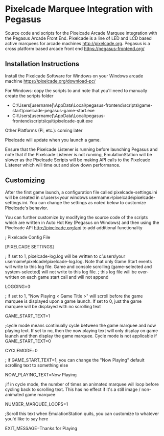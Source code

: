 # Pixelcade Marquee Integration with Pegasus
Source code and scripts for the Pixelcade Arcade Marquee integration with the Pegasus Arcade Front End. Pixelcade is a line of LED and LCD based active marquees for arcade machines http://pixelcade.org. Pegasus is a cross platform based arcade front end https://pegasus-frontend.org/

## Installation Instructions

Install the Pixelcade Software for Windows on your Windows arcade machine https://pixelcade.org/download-pc/

For Windows: copy the scripts to and note that you'll need to manually create the scripts folder

* C:\Users\[username]\AppData\Local\pegasus-frontend\scripts\game-start\pixelcade-pegasus-game-start.exe
* C:\Users\[username]\AppData\Local\pegasus-frontend\scripts\quit\pixelcade-quit.exe

Other Platforms (Pi, etc.): coming later

Pixelcade will update when you launch a game.

Ensure that the Pixelcade Listener is running before launching Pegasus and note that if the Pixelcade Listener is not running, EmulationStation will be slower as the Pixelcade Scripts will be making API calls to the Pixelcade Listener which will time out and slow down performance.

## Customizing

After the first game launch, a configuration file called pixelcade-settings.ini will be created in c:\users\<your windows username>\pixelcade\pixelcade-settings.ini. You can change the settings as noted below to customize Pixelcade's behavior.

You can further customize by modifying the source code of the scripts which are written in Auto Hot Key (Pegasus on Windows) and then using the Pixelcade API http://pixelcade.org/api to add additional functionality

; Pixelcade Config File

[PIXELCADE SETTINGS]

; if set to 1, pixelcade-log.log will be written to c:\users\your username\pixelcade\pixelcade-log.log. Note that only Game Start events will write to this log file. Game and console scrolling (game-selected and system-selected) will not write to this log file.
; this log file will be over-written on each game start call and will not append

LOGGING=0

; if set to 1, "Now Playing < Game Title >" will scroll before the game marquee is displayed upon a game launch. If set to 0, just the game marquee will be displayed with no scrolling text

GAME_START_TEXT=1

;cycle mode means continually cycle between the game marquee and now playing text. If set to no, then the now playing text will only display on game launch and then display the game marquee. Cycle mode is not applicable if GAME_START_TEXT=0

CYCLEMODE=0

; If GAME_START_TEXT=1, you can change the "Now Playing" default scrolling text to something else

NOW_PLAYING_TEXT=Now Playing

;if in cycle mode, the number of times an animated marquee will loop before cycling back to scrolling text. This has no effect if it's a still image / non-animated game marquee

NUMBER_MARQUEE_LOOPS=1

;Scroll this text when EmulationStation quits, you can customize to whatever you'd like to say here

EXIT_MESSAGE=Thanks for Playing
